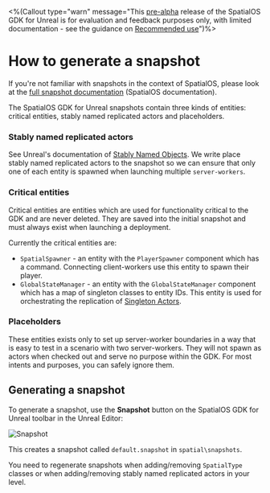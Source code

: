 <%(Callout type="warn" message="This [pre-alpha](https://docs.improbable.io/reference/latest/shared/release-policy#maturity-stages) release of the SpatialOS GDK for Unreal is for evaluation and feedback purposes only, with limited documentation - see the guidance on [Recommended use]({{urlRoot}}/index#recommended-use)")%>

# How to generate a snapshot

If you're not familiar with snapshots in the context of SpatialOS, please look at the [full snapshot documentation](https://docs.improbable.io/reference/latest/shared/operate/snapshots) (SpatialOS documentation).

The SpatialOS GDK for Unreal snapshots contain three kinds of entities: critical entities, stably named replicated actors and placeholders.

### Stably named replicated actors

See Unreal's documentation of [Stably Named Objects](https://docs.unrealengine.com/en-US/Gameplay/Networking/Actors/Properties/ObjectReferences). We write place stably named replicated actors to the snapshot so we can ensure that only one of each entity is spawned when launching multiple `server-workers`.

### Critical entities

Critical entities are entities which are used for functionality critical to the GDK and are never deleted. They are saved into the initial snapshot and must always exist when launching a deployment.

Currently the critical entities are:

* `SpatialSpawner` - an entity with the `PlayerSpawner` component which has a command. Connecting client-workers use this entity to spawn their player.
* `GlobalStateManager` - an entity with the `GlobalStateManager` component which has a map of singleton classes to entity IDs. This entity is used for orchestrating the replication of [Singleton Actors]({{urlRoot}}/content/singleton-actors.md).

### Placeholders

These entities exists only to set up server-worker boundaries in a way that is easy to test in a scenario with two server-workers. They will not spawn as actors when checked out and serve no purpose within the GDK. For most intents and purposes, you can safely ignore them.

## Generating a snapshot

To generate a snapshot, use the **Snapshot** button on the SpatialOS GDK for Unreal toolbar in the Unreal Editor:

 ![Snapshot]({{assetRoot}}assets/screen-grabs/snapshot.png)

 This creates a snapshot called `default.snapshot` in `spatial\snapshots`.

You need to regenerate snapshots when adding/removing `SpatialType` classes or when adding/removing stably named replicated actors in your level.
